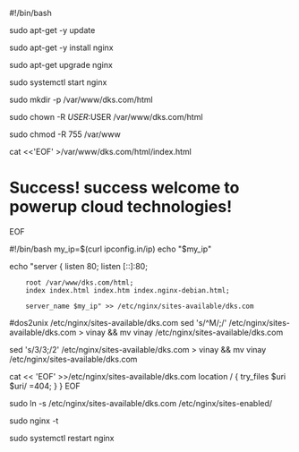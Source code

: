 
#!/bin/bash

sudo apt-get -y update 

sudo apt-get -y install nginx

sudo apt-get upgrade nginx

sudo systemctl start nginx

sudo mkdir -p /var/www/dks.com/html

sudo chown -R $USER:$USER /var/www/dks.com/html	

sudo chmod -R 755 /var/www


cat <<'EOF' >/var/www/dks.com/html/index.html
    <head>
        <title>powerup cloud.com !</title>
    </head>
    <body>
        <h1>Success!  success welcome to powerup cloud technologies!</h1>
    </body>
</html> 
EOF

#!/bin/bash
my_ip=$(curl ipconfig.in/ip)
echo "$my_ip"

echo "server {
        listen 80;
        listen [::]:80;

        root /var/www/dks.com/html;
        index index.html index.htm index.nginx-debian.html;

        server_name $my_ip" >> /etc/nginx/sites-available/dks.com

#dos2unix /etc/nginx/sites-available/dks.com
sed 's/^M/;/' /etc/nginx/sites-available/dks.com > vinay && mv vinay /etc/nginx/sites-available/dks.com

sed 's/3/3\;/2' /etc/nginx/sites-available/dks.com > vinay && mv vinay /etc/nginx/sites-available/dks.com

cat << 'EOF' >>/etc/nginx/sites-available/dks.com
location / {
                try_files $uri $uri/ =404;
        }
}
EOF


sudo ln -s /etc/nginx/sites-available/dks.com /etc/nginx/sites-enabled/

sudo nginx -t

sudo systemctl restart nginx
